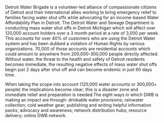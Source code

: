 Detroit Water Brigade is a volunteer-led alliance of compassionate citizens of Detroit and their international allies working to bring emergency relief to families facing water shut offs while advocating for an income-based Water Affordability Plan in Detroit. The Detroit Water and Sewage Department is conducting mass water shut offs in Detroit Michigan which will affect over 120,000 account holders over a 3 month period at a rate of 3,000 per week. This accounts for over 40% of customers who are using the Detroit Water system and has been dubbed a violation of Human Rights by various organizations. 70,000 of those accounts are residential accounts which could amount to anywhere from 200,000-300,000 people directly affected. Without water, the threat to the health and safety of Detroit residents becomes immediate, the resulting negative effects of mass water shut offs begin just 2 days after shut off and can become endemic in just 60 days time.

When taking the scope into account (120,000 water accounts or 300,000+ people) the implications become clear; this is a disaster zone and immediate relief and preparation is needed.The eight ways in which DWB is making an impact are through: drinkable water provisions; rainwater collection; cold weather gear; publishing and writing helpful information packs; advocacy and awareness; network distribution hubs; resource delivery; online DWB network.